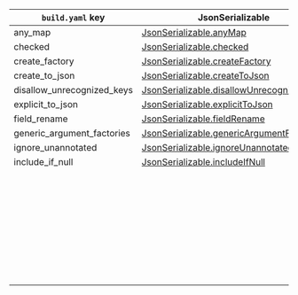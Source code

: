 | `build.yaml` key           | JsonSerializable                            | JsonKey                     |
| -------------------------- | ------------------------------------------- | --------------------------- |
| any_map                    | [JsonSerializable.anyMap]                   |                             |
| checked                    | [JsonSerializable.checked]                  |                             |
| create_factory             | [JsonSerializable.createFactory]            |                             |
| create_to_json             | [JsonSerializable.createToJson]             |                             |
| disallow_unrecognized_keys | [JsonSerializable.disallowUnrecognizedKeys] |                             |
| explicit_to_json           | [JsonSerializable.explicitToJson]           |                             |
| field_rename               | [JsonSerializable.fieldRename]              |                             |
| generic_argument_factories | [JsonSerializable.genericArgumentFactories] |                             |
| ignore_unannotated         | [JsonSerializable.ignoreUnannotated]        |                             |
| include_if_null            | [JsonSerializable.includeIfNull]            | [JsonKey.includeIfNull]     |
|                            |                                             | [JsonKey.defaultValue]      |
|                            |                                             | [JsonKey.disallowNullValue] |
|                            |                                             | [JsonKey.fromJson]          |
|                            |                                             | [JsonKey.ignore]            |
|                            |                                             | [JsonKey.name]              |
|                            |                                             | [JsonKey.required]          |
|                            |                                             | [JsonKey.toJson]            |
|                            |                                             | [JsonKey.unknownEnumValue]  |

[JsonSerializable.anyMap]: https://pub.dev/documentation/json_annotation/4.1.0/json_annotation/JsonSerializable/anyMap.html
[JsonSerializable.checked]: https://pub.dev/documentation/json_annotation/4.1.0/json_annotation/JsonSerializable/checked.html
[JsonSerializable.createFactory]: https://pub.dev/documentation/json_annotation/4.1.0/json_annotation/JsonSerializable/createFactory.html
[JsonSerializable.createToJson]: https://pub.dev/documentation/json_annotation/4.1.0/json_annotation/JsonSerializable/createToJson.html
[JsonSerializable.disallowUnrecognizedKeys]: https://pub.dev/documentation/json_annotation/4.1.0/json_annotation/JsonSerializable/disallowUnrecognizedKeys.html
[JsonSerializable.explicitToJson]: https://pub.dev/documentation/json_annotation/4.1.0/json_annotation/JsonSerializable/explicitToJson.html
[JsonSerializable.fieldRename]: https://pub.dev/documentation/json_annotation/4.1.0/json_annotation/JsonSerializable/fieldRename.html
[JsonSerializable.genericArgumentFactories]: https://pub.dev/documentation/json_annotation/4.1.0/json_annotation/JsonSerializable/genericArgumentFactories.html
[JsonSerializable.ignoreUnannotated]: https://pub.dev/documentation/json_annotation/4.1.0/json_annotation/JsonSerializable/ignoreUnannotated.html
[JsonSerializable.includeIfNull]: https://pub.dev/documentation/json_annotation/4.1.0/json_annotation/JsonSerializable/includeIfNull.html
[JsonKey.includeIfNull]: https://pub.dev/documentation/json_annotation/4.1.0/json_annotation/JsonKey/includeIfNull.html
[JsonKey.defaultValue]: https://pub.dev/documentation/json_annotation/4.1.0/json_annotation/JsonKey/defaultValue.html
[JsonKey.disallowNullValue]: https://pub.dev/documentation/json_annotation/4.1.0/json_annotation/JsonKey/disallowNullValue.html
[JsonKey.fromJson]: https://pub.dev/documentation/json_annotation/4.1.0/json_annotation/JsonKey/fromJson.html
[JsonKey.ignore]: https://pub.dev/documentation/json_annotation/4.1.0/json_annotation/JsonKey/ignore.html
[JsonKey.name]: https://pub.dev/documentation/json_annotation/4.1.0/json_annotation/JsonKey/name.html
[JsonKey.required]: https://pub.dev/documentation/json_annotation/4.1.0/json_annotation/JsonKey/required.html
[JsonKey.toJson]: https://pub.dev/documentation/json_annotation/4.1.0/json_annotation/JsonKey/toJson.html
[JsonKey.unknownEnumValue]: https://pub.dev/documentation/json_annotation/4.1.0/json_annotation/JsonKey/unknownEnumValue.html
